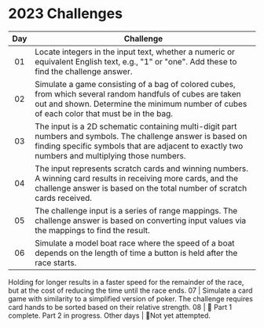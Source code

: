 # 2023 Challenges

Day | Challenge
:---:|---
01 | Locate integers in the input text, whether a numeric or equivalent English text, e.g., "1" or "one". Add these to find the challenge answer.
02 | Simulate a game consisting of a bag of colored cubes, from which several random handfuls of cubes are taken out and shown. Determine the minimum number of cubes of each color that must be in the bag.
03 | The input is a 2D schematic containing multi-digit part numbers and symbols. The challenge answer is based on finding specific symbols that are adjacent to exactly two numbers and multiplying those numbers.
04 | The input represents scratch cards and winning numbers. A winning card results in receiving more cards, and the challenge answer is based on the total number of scratch cards received.
05 | The challenge input is a series of range mappings. The challenge answer is based on converting input values via the mappings to find the result.
06 | Simulate a model boat race where the speed of a boat depends on the length of time a button is held after the race starts. 
Holding for longer results in a faster speed for the remainder of the race, but at the cost of reducing the time until the race ends. 
07 | Simulate a card game with similarity to a simplified version of poker. The challenge requires card hands to be sorted based on their relative strength.
08 | 🚧 Part 1 complete. Part 2 in progress.
Other days | 🚦Not yet attempted.
